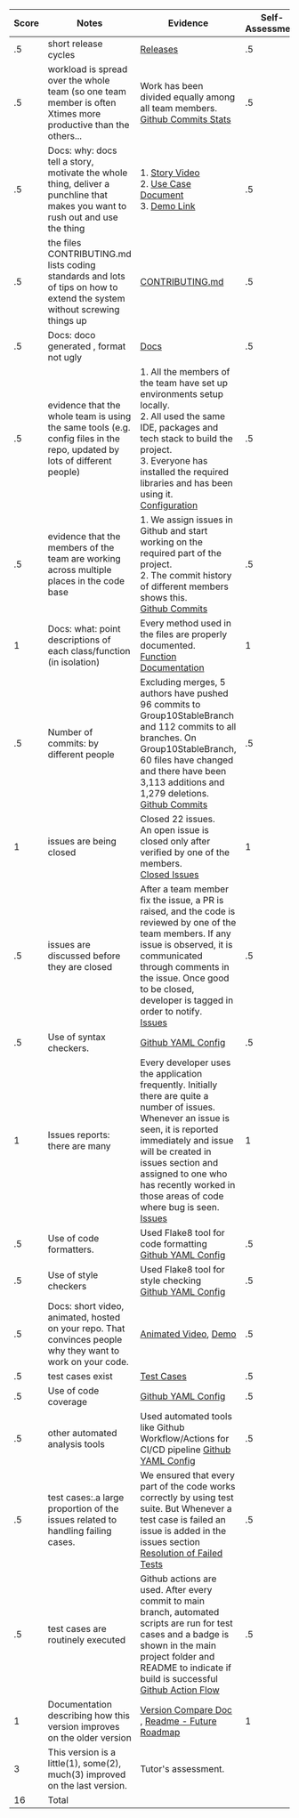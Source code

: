 |Score|Notes| Evidence|Self-Assessment|
|-|-----|---------|--------------------|
|.5| short release cycles|[Releases](https://github.com/nehajaideep/WolfTrack2.0/releases)|.5|
|.5| workload is spread over the whole team (so one team member is often Xtimes more productive than the others...|Work has been divided equally among all team members. <br/>[Github Commits Stats](https://github.com/nehajaideep/WolfTrack2.0/graphs/contributors)|.5|
|.5|Docs: why: docs tell a story, motivate the whole thing, deliver a punchline that makes you want to rush out and use the thing |  1. [Story Video](https://github.com/nehajaideep/WolfTrack3.0#-punch-line)  <br> 2. [Use Case Document](https://github.com/nehajaideep/WolfTrack3.0/tree/Group10StableBranch/docs) <br> 3. [Demo Link](https://drive.google.com/file/d/1Ug-K1hOt9Jbbztuziw2OZFPyBx66PqLx/view?usp=sharing)<br>|.5|
|.5|the files CONTRIBUTING.md lists coding standards and lots of tips on how to extend the system without screwing things up  |[CONTRIBUTING.md](https://github.com/nehajaideep/WolfTrack2.0/blob/Group10StableBranch/CONTRIBUTING.md)|.5|
|.5|Docs: doco generated , format not ugly  |[Docs](https://github.com/nehajaideep/WolfTrack3.0/tree/Group10StableBranch/docs)|.5|
|.5|evidence that the whole team is using the same tools (e.g. config files in the repo, updated by lots of different people) |1. All the members of the team have set up environments setup locally. <br> 2. All used the same IDE, packages and tech stack to build the project. <br> 3. Everyone has installed the required libraries and has been using it.<br>[Configuration](https://github.com/nehajaideep/WolfTrack2.0/commits/Group10StableBranch/requirements.txt)|.5|
|.5|evidence that the members of the team are working across multiple places in the code base | 1. We assign issues in Github and start working on the required part of the project. <br>2. The commit history of different members shows this. <br> [Github Commits](https://github.com/nehajaideep/WolfTrack2.0/commits/Group10StableBranch)|.5|
|1|Docs: what: point descriptions of each class/function (in isolation)  |Every method used in the files are properly documented.<br>[Function Documentation](https://github.com/nehajaideep/WolfTrack3.0/blob/Group10StableBranch/docs/WolfTrack3.0_Documentation.pdf) |1|
|.5|Number of commits: by different people  |Excluding merges, 5 authors have pushed 96 commits to Group10StableBranch and 112 commits to all branches. On Group10StableBranch, 60 files have changed and there have been 3,113 additions and 1,279 deletions.<br>[Github Commits](https://github.com/nehajaideep/WolfTrack2.0/commits/Group10StableBranch)|.5|
|1|issues are being closed | Closed 22 issues. <br> An open issue is closed only after verified by one of the members.<br>[Closed Issues](https://github.com/nehajaideep/WolfTrack2.0/issues?q=is%3Aissue+is%3Aclosed)|1|
|.5|issues are discussed before they are closed |After a team member fix the issue, a PR is raised, and the code is reviewed by one of the team members. If any issue is observed, it is communicated through comments in the issue. Once good to be closed, developer is tagged in order to notify.<br>[Issues](https://github.com/nehajaideep/WolfTrack3.0/issues?q=is%3Aissue+is%3Aclosed)|.5|
|.5|Use of syntax checkers. | [Github YAML Config](https://github.com/nehajaideep/WolfTrack2.0/blob/Group10StableBranch/.github/workflows/main.yml)|.5|
|1|Issues reports: there are many  | Every developer uses the application frequently. Initially there are quite a number of issues. Whenever an issue is seen, it is reported immediately and issue will be created in issues section and assigned to one who has recently worked in those areas of code where bug is seen. [Issues](https://github.com/nehajaideep/WolfTrack2.0/issues?q=is%3Aissue+is%3Aclosed)|1|
|.5|Use of code formatters. | Used Flake8 tool for code formatting <br> [Github YAML Config](https://github.com/nehajaideep/WolfTrack2.0/blob/Group10StableBranch/.github/workflows/main.yml)|.5|
|.5|Use of style checkers | Used Flake8 tool for style checking <br> [Github YAML Config](https://github.com/nehajaideep/WolfTrack2.0/blob/Group10StableBranch/.github/workflows/main.yml)|.5|
|.5|Docs: short video, animated, hosted on your repo. That convinces people why they want to work on your code. |[Animated Video](https://github.com/nehajaideep/WolfTrack3.0#-punch-line), [Demo](https://drive.google.com/file/d/1Ug-K1hOt9Jbbztuziw2OZFPyBx66PqLx/view?usp=sharing) |.5|
|.5|test cases exist  | [Test Cases](https://github.com/nehajaideep/WolfTrack2.0/tree/Group10StableBranch/UnitTesting)|.5|
|.5|Use of code coverage  |[Github YAML Config](https://github.com/nehajaideep/WolfTrack2.0/blob/Group10StableBranch/.github/workflows/main.yml)|.5|
|.5|other automated analysis tools  | Used automated tools like Github Workflow/Actions for CI/CD pipeline [Github YAML Config](https://github.com/nehajaideep/WolfTrack2.0/blob/Group10StableBranch/.github/workflows/main.yml)|.5|
|.5|test cases:.a large proportion of the issues related to handling failing cases. | We ensured that every part of the code works correctly by using test suite. But Whenever a test case is failed an issue is added in the issues section <br> [Resolution of Failed Tests](https://github.com/nehajaideep/WolfTrack3.0/issues?q=is%3Aissue+label%3A%22failing+testcase%22+is%3Aclosed)|.5|
|.5|test cases are routinely executed | Github actions are used. After every commit to main branch, automated scripts are run for test cases and a badge is shown in the main project folder and README to indicate if build is successful [Github Action Flow](https://github.com/nehajaideep/WolfTrack3.0/actions?query=is%3Asuccess)|.5|
|1|Documentation describing how this version improves on the older version|[Version Compare Doc](https://github.com/nehajaideep/WolfTrack2.0/blob/Group10StableBranch/docs/WolfTrackv2_Group10Docs/V2_improvements_than_V1.pdf) , [Readme - Future Roadmap](https://github.com/nehajaideep/WolfTrack3.0#%EF%B8%8F-roadmap)| 1|
|3|This version is a little(1), some(2), much(3) improved on the last version.|Tutor's assessment.| 
|16| Total|
